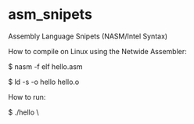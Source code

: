 asm_snipets
===========

Assembly Language Snipets (NASM/Intel Syntax)


How to compile on Linux using the Netwide Assembler:

$  nasm -f elf hello.asm

$  ld -s -o hello hello.o

How to run: 

$  ./hello  \\
